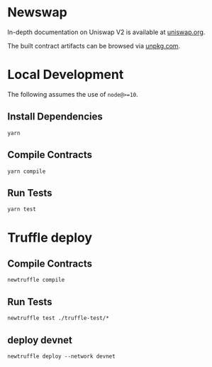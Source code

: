# Newswap

In-depth documentation on Uniswap V2 is available at [uniswap.org](https://uniswap.org/docs).

The built contract artifacts can be browsed via [unpkg.com](https://unpkg.com/browse/@uniswap/v2-core@latest/).

# Local Development

The following assumes the use of `node@>=10`.

## Install Dependencies

`yarn`

## Compile Contracts

`yarn compile`

## Run Tests

`yarn test`

# Truffle deploy

## Compile Contracts

`newtruffle compile`

## Run Tests

`newtruffle test ./truffle-test/*`

## deploy devnet
`newtruffle deploy --network devnet`
